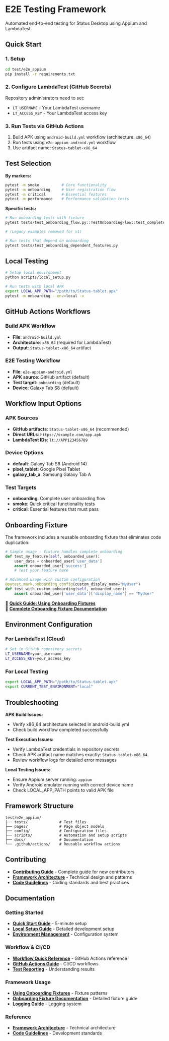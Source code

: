 # E2E Testing Framework

Automated end-to-end testing for Status Desktop using Appium and LambdaTest.

## Quick Start

### 1. Setup
```bash
cd test/e2e_appium
pip install -r requirements.txt
```

### 2. Configure LambdaTest (GitHub Secrets)
Repository administrators need to set:
- `LT_USERNAME` - Your LambdaTest username
- `LT_ACCESS_KEY` - Your LambdaTest access key

### 3. Run Tests via GitHub Actions
1. Build APK using `android-build.yml` workflow (architecture: `x86_64`)
2. Run tests using `e2e-appium-android.yml` workflow
3. Use artifact name: `Status-tablet-x86_64`

## Test Selection

**By markers:**
```bash
pytest -m smoke          # Core functionality
pytest -m onboarding     # User registration flow
pytest -m critical       # Essential features
pytest -m performance    # Performance validation tests
```

**Specific tests:**
```bash
# Run onboarding tests with fixture
pytest tests/test_onboarding_flow.py::TestOnboardingFlow::test_complete_onboarding_flow_with_fixture

# (Legacy examples removed for v1)

# Run tests that depend on onboarding
pytest tests/test_onboarding_dependent_features.py
```

## Local Testing

```bash
# Setup local environment
python scripts/local_setup.py

# Run tests with local APK
export LOCAL_APP_PATH="/path/to/Status-tablet.apk"
pytest -m onboarding --env=local -v
```

## GitHub Actions Workflows

### Build APK Workflow
- **File**: `android-build.yml`
- **Architecture**: `x86_64` (required for LambdaTest)
- **Output**: `Status-tablet-x86_64` artifact

### E2E Testing Workflow
- **File**: `e2e-appium-android.yml`
- **APK source**: GitHub artifact (default)
- **Test target**: `onboarding` (default)
- **Device**: Galaxy Tab S8 (default)

## Workflow Input Options

### APK Sources
- **GitHub artifacts**: `Status-tablet-x86_64` (recommended)
- **Direct URLs**: `https://example.com/app.apk`
- **LambdaTest IDs**: `lt://APP123456789`

### Device Options
- **default**: Galaxy Tab S8 (Android 14)
- **pixel_tablet**: Google Pixel Tablet
- **galaxy_tab_a**: Samsung Galaxy Tab A

### Test Targets
- **onboarding**: Complete user onboarding flow
- **smoke**: Quick critical functionality tests
- **critical**: Essential features that must pass

## Onboarding Fixture

The framework includes a reusable onboarding fixture that eliminates code duplication:

```python
# Simple usage - fixture handles complete onboarding
def test_my_feature(self, onboarded_user):
    user_data = onboarded_user['user_data']
    assert onboarded_user['success']
    # Test your feature here

# Advanced usage with custom configuration  
@pytest.mark.onboarding_config(custom_display_name="MyUser")
def test_with_custom_onboarding(self, onboarded_user):
    assert onboarded_user['user_data']['display_name'] == "MyUser"
```

📖 **[Quick Guide: Using Onboarding Fixtures](docs/USING_ONBOARDING_FIXTURES.md)**  
📖 **[Complete Onboarding Fixture Documentation](docs/ONBOARDING_FIXTURE.md)**

## Environment Configuration

### For LambdaTest (Cloud)
```bash
# Set in GitHub repository secrets
LT_USERNAME=your_username
LT_ACCESS_KEY=your_access_key
```

### For Local Testing
```bash
export LOCAL_APP_PATH="/path/to/Status-tablet.apk"
export CURRENT_TEST_ENVIRONMENT="local"
```

## Troubleshooting

**APK Build Issues:**
- Verify x86_64 architecture selected in android-build.yml
- Check build workflow completed successfully

**Test Execution Issues:**
- Verify LambdaTest credentials in repository secrets
- Check APK artifact name matches exactly: `Status-tablet-x86_64`
- Review workflow logs for detailed error messages

**Local Testing Issues:**
- Ensure Appium server running: `appium`
- Verify Android emulator running with correct device name
- Check LOCAL_APP_PATH points to valid APK file

## Framework Structure

```
test/e2e_appium/
├── tests/              # Test files
├── pages/              # Page object models
├── config/             # Configuration files
├── scripts/            # Automation and setup scripts
├── docs/               # Documentation
└── .github/actions/    # Reusable workflow actions
```

## Contributing

- **[Contributing Guide](CONTRIBUTING.md)** - Complete guide for new contributors
- **[Framework Architecture](docs/FRAMEWORK_ARCHITECTURE.md)** - Technical design and patterns
- **[Code Guidelines](docs/CODE_GUIDELINES.md)** - Coding standards and best practices

## Documentation

### Getting Started
- **[Quick Start Guide](docs/QUICK_START.md)** - 5-minute setup
- **[Local Setup Guide](docs/LOCAL_SETUP.md)** - Detailed development setup
- **[Environment Management](docs/ENVIRONMENT_MANAGEMENT.md)** - Configuration system

### Workflow & CI/CD
- **[Workflow Quick Reference](docs/WORKFLOW_QUICKREF.md)** - GitHub Actions reference
- **[GitHub Actions Guide](docs/github-actions.md)** - CI/CD workflows
- **[Test Reporting](docs/REPORTING_RESULTS.md)** - Understanding results

### Framework Usage
- **[Using Onboarding Fixtures](docs/USING_ONBOARDING_FIXTURES.md)** - Fixture patterns
- **[Onboarding Fixture Documentation](docs/ONBOARDING_FIXTURE.md)** - Detailed fixture guide
- **[Logging Guide](docs/LOGGING.md)** - Logging system

### Reference
- **[Framework Architecture](docs/FRAMEWORK_ARCHITECTURE.md)** - Technical architecture
- **[Code Guidelines](docs/CODE_GUIDELINES.md)** - Development standards 